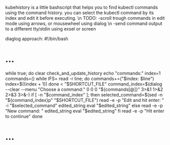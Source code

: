 kubehistory is a little bashscript that helps you to find kubectl commands using the command history.
you can select the kubectl command by its index and edit it before executing.
\n
TODO:
-scroll trough commands in edit mode using arrows, or mousewheel using dialog
\n
-send command output to a different tty/stdin using exsel or screen


diaglog approach:
#!/bin/bash
# ...
while true; do
  clear
  check_and_update_history
  echo "commands:"
  index=1
  commands=()
  while IFS= read -r line; do
    commands+=("$index: $line")
    index=$((index +   1))
  done < "$SHORTCUT_FILE"
  command_index=$(dialog --clear --menu "Choose a command:"   0   0   0 "${commands[@]}"   3>&1   1>&2   2>&3   3>&-)
  if [ -n "$command_index" ]; then
    selected_command=$(sed -n "${command_index}p" "$SHORTCUT_FILE")
    read -e -p "Edit and hit enter: " -i "$selected_command" edited_string
    eval "$edited_string"
  else
    read -e -p "New command: " edited_string
    eval "$edited_string"
  fi
  read -e -p "Hit enter to continue"
done
# ...


